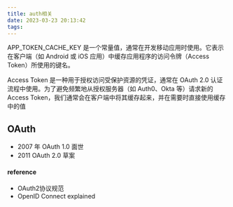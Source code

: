 ```yaml
---
title: auth相关
date: 2023-03-23 20:13:42
tags:
---
```

APP_TOKEN_CACHE_KEY 是一个常量值，通常在开发移动应用时使用。它表示在客户端（如 Android 或 iOS 应用）中缓存应用程序的访问令牌（Access Token）所使用的键名。

Access Token 是一种用于授权访问受保护资源的凭证，通常在 OAuth 2.0 认证流程中使用。为了避免频繁地从授权服务器（如 Auth0、Okta 等）请求新的 Access Token，我们通常会在客户端中将其缓存起来，并在需要时直接使用缓存中的值

## OAuth
- 2007 年 OAuth 1.0 面世
- 2011 OAuth 2.0 草案


#### reference
- OAuth2协议规范
- OpenID Connect explained